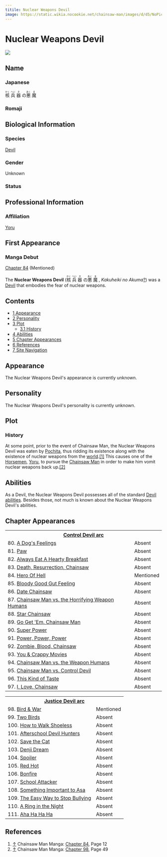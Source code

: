 ```yaml
---
titile: Nuclear Weapons Devil
image: https://static.wikia.nocookie.net/chainsaw-man/images/d/d5/NoPicAvailable.png
---
```


# Nuclear Weapons Devil

[![](https://static.wikia.nocookie.net/chainsaw-man/images/d/d5/NoPicAvailable.png/revision/latest/scale-to-width-down/350?cb=20200105143306)](https://static.wikia.nocookie.net/chainsaw-man/images/d/d5/NoPicAvailable.png/revision/latest?cb=20200105143306)

## Name

### Japanese

<ruby lang="ja"><rb>核</rb><rp> (</rp><rt>かく</rt><rp>) </rp></ruby> <ruby lang="ja"><rb>兵</rb><rp> (</rp><rt>へい</rt><rp>) </rp></ruby> <ruby lang="ja"><rb>器</rb><rp> (</rp><rt>き</rt><rp>) </rp></ruby> の<ruby lang="ja"><rb>悪</rb><rp> (</rp><rt>あく</rt><rp>) </rp></ruby> <ruby lang="ja"><rb>魔</rb><rp> (</rp><rt>ま</rt><rp>)</rp></ruby>

### Romaji

## Biological Information

### Species

[Devil](/wiki/Devil "Devil")

### Gender

Unknown

### Status

## Professional Information

### Affiliation

[Yoru](/wiki/Yoru "Yoru")

## First Appearance

### Manga Debut

[Chapter 84](/wiki/Chapter_84 "Chapter 84") (Mentioned)

The **Nuclear Weapons Devil** (<ruby lang="ja"><rb>核</rb><rp> (</rp><rt>かく</rt><rp>) </rp></ruby> <ruby lang="ja"><rb>兵</rb><rp> (</rp><rt>へい</rt><rp>) </rp></ruby> <ruby lang="ja"><rb>器</rb><rp> (</rp><rt>き</rt><rp>) </rp></ruby> の<ruby lang="ja"><rb>悪</rb><rp> (</rp><rt>あく</rt><rp>) </rp></ruby> <ruby lang="ja"><rb>魔</rb><rp> (</rp><rt>ま</rt><rp>) </rp></ruby> , _Kakuheiki no Akuma_[?](http://en.wikipedia.org/wiki/Help:Installing_Japanese_character_sets "wikipedia:Help:Installing Japanese character sets")) was a [Devil](/wiki/Devil "Devil") that embodies the fear of nuclear weapons.

## Contents

-   [1 Appearance](#Appearance)
-   [2 Personality](#Personality)
-   [3 Plot](#Plot)
    -   [3.1 History](#History)
-   [4 Abilities](#Abilities)
-   [5 Chapter Appearances](#Chapter_Appearances)
-   [6 References](#References)
-   [7 Site Navigation](#Site_Navigation)

## Appearance

The Nuclear Weapons Devil's appearance is currently unknown.

## Personality

The Nuclear Weapons Devil's personality is currently unknown.

## Plot

### History

At some point, prior to the event of Chainsaw Man, the Nuclear Weapons Devil was eaten by [Pochita](/wiki/Pochita "Pochita"), thus ridding its existence along with the existence of nuclear weapons from the [world](/wiki/World "World").[\[1\]](#cite_note-Ch84Pg12-1) This causes one of the [Horsemen](/wiki/Four_Horsemen "Four Horsemen"), [Yoru](/wiki/Yoru "Yoru"), to pursue the [Chainsaw Man](/wiki/Denji "Denji") in order to make him vomit nuclear weapons back up.[\[2\]](#cite_note-Ch98Pg49-2)

## Abilities

As a Devil, the Nuclear Weapons Devil possesses all of the standard [Devil abilities](/wiki/Devil#General_Abilities "Devil"). Besides those, not much is known about the Nuclear Weapons Devil's abilities.

## Chapter Appearances

<table><tbody><tr><th colspan="2"><center><a href="/wiki/Control_Devil_arc" title="Control Devil arc"><span>Control Devil arc</span></a></center></th></tr><tr><td>80. <a href="/wiki/Chapter_80" title="Chapter 80">A Dog's Feelings</a></td><td><span>Absent</span></td></tr><tr><td>81. <a href="/wiki/Chapter_81" title="Chapter 81">Paw</a></td><td><span>Absent</span></td></tr><tr><td>82. <a href="/wiki/Chapter_82" title="Chapter 82">Always Eat A Hearty Breakfast</a></td><td><span>Absent</span></td></tr><tr><td>83. <a href="/wiki/Chapter_83" title="Chapter 83">Death, Resurrection, Chainsaw</a></td><td><span>Absent</span></td></tr><tr><td>84. <a href="/wiki/Chapter_84" title="Chapter 84">Hero Of Hell</a></td><td><span>Mentioned</span></td></tr><tr><td>85. <a href="/wiki/Chapter_85" title="Chapter 85">Bloody Good Gut Feeling</a></td><td><span>Absent</span></td></tr><tr><td>86. <a href="/wiki/Chapter_86" title="Chapter 86">Date Chainsaw</a></td><td><span>Absent</span></td></tr><tr><td>87. <a href="/wiki/Chapter_87" title="Chapter 87">Chainsaw Man vs. the Horrifying Weapon Humans</a></td><td><span>Absent</span></td></tr><tr><td>88. <a href="/wiki/Chapter_88" title="Chapter 88">Star Chainsaw</a></td><td><span>Absent</span></td></tr><tr><td>89. <a href="/wiki/Chapter_89" title="Chapter 89">Go Get 'Em, Chainsaw Man</a></td><td><span>Absent</span></td></tr><tr><td>90. <a href="/wiki/Chapter_90" title="Chapter 90">Super Power</a></td><td><span>Absent</span></td></tr><tr><td>91. <a href="/wiki/Chapter_91" title="Chapter 91">Power, Power, Power</a></td><td><span>Absent</span></td></tr><tr><td>92. <a href="/wiki/Chapter_92" title="Chapter 92">Zombie, Blood, Chainsaw</a></td><td><span>Absent</span></td></tr><tr><td>93. <a href="/wiki/Chapter_93" title="Chapter 93">You &amp; Crappy Movies</a></td><td><span>Absent</span></td></tr><tr><td>94. <a href="/wiki/Chapter_94" title="Chapter 94">Chainsaw Man vs. the Weapon Humans</a></td><td><span>Absent</span></td></tr><tr><td>95. <a href="/wiki/Chapter_95" title="Chapter 95">Chainsaw Man vs. Control Devil</a></td><td><span>Absent</span></td></tr><tr><td>96. <a href="/wiki/Chapter_96" title="Chapter 96">This Kind of Taste</a></td><td><span>Absent</span></td></tr><tr><td>97. <a href="/wiki/Chapter_97" title="Chapter 97">I, Love, Chainsaw</a></td><td><span>Absent</span></td></tr></tbody></table>

<table><tbody><tr><th colspan="2"><center><a href="/wiki/Justice_Devil_arc" title="Justice Devil arc"><span>Justice Devil arc</span></a></center></th></tr><tr><td>98. <a href="/wiki/Chapter_98" title="Chapter 98">Bird &amp; War</a></td><td><span>Mentioned</span></td></tr><tr><td>99. <a href="/wiki/Chapter_99" title="Chapter 99">Two Birds</a></td><td><span>Absent</span></td></tr><tr><td>100. <a href="/wiki/Chapter_100" title="Chapter 100">How to Walk Shoeless</a></td><td><span>Absent</span></td></tr><tr><td>101. <a href="/wiki/Chapter_101" title="Chapter 101">Afterschool Devil Hunters</a></td><td><span>Absent</span></td></tr><tr><td>102. <a href="/wiki/Chapter_102" title="Chapter 102">Save the Cat</a></td><td><span>Absent</span></td></tr><tr><td>103. <a href="/wiki/Chapter_103" title="Chapter 103">Denji Dream</a></td><td><span>Absent</span></td></tr><tr><td>104. <a href="/wiki/Chapter_104" title="Chapter 104">Spoiler</a></td><td><span>Absent</span></td></tr><tr><td>105. <a href="/wiki/Chapter_105" title="Chapter 105">Red Hot</a></td><td><span>Absent</span></td></tr><tr><td>106. <a href="/wiki/Chapter_106" title="Chapter 106">Bonfire</a></td><td><span>Absent</span></td></tr><tr><td>107. <a href="/wiki/Chapter_107" title="Chapter 107">School Attacker</a></td><td><span>Absent</span></td></tr><tr><td>108. <a href="/wiki/Chapter_108" title="Chapter 108">Something Important to Asa</a></td><td><span>Absent</span></td></tr><tr><td>109. <a href="/wiki/Chapter_109" title="Chapter 109">The Easy Way to Stop Bullying</a></td><td><span>Absent</span></td></tr><tr><td>110. <a href="/wiki/Chapter_110" title="Chapter 110">A Ring in the Night</a></td><td><span>Absent</span></td></tr><tr><td>111. <a href="/wiki/Chapter_111" title="Chapter 111">Aha Ha Ha Ha</a></td><td><span>Absent</span></td></tr></tbody></table>

## References

1.  [↑](#cite_ref-Ch84Pg12_1-0) Chainsaw Man Manga: [Chapter 84](/wiki/Chapter_84 "Chapter 84"), Page 12
2.  [↑](#cite_ref-Ch98Pg49_2-0) Chainsaw Man Manga: [Chapter 98](/wiki/Chapter_98 "Chapter 98"), Page 49